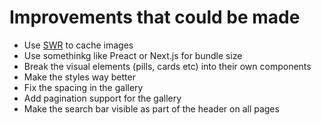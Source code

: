 # Improvements that could be made

- Use [SWR](https://swr.vercel.app/) to cache images
- Use somethinkg like Preact or Next.js for bundle size
- Break the visual elements (pills, cards etc) into their own components
- Make the styles way better
- Fix the spacing in the gallery
- Add pagination support for the gallery
- Make the search bar visible as part of the header on all pages
